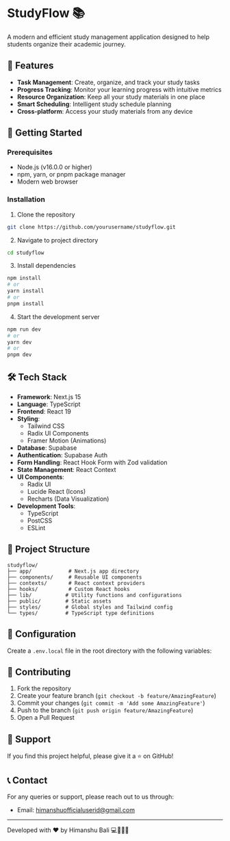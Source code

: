 # StudyFlow 📚

A modern and efficient study management application designed to help students organize their academic journey.

## 🌟 Features

- **Task Management**: Create, organize, and track your study tasks
- **Progress Tracking**: Monitor your learning progress with intuitive metrics
- **Resource Organization**: Keep all your study materials in one place
- **Smart Scheduling**: Intelligent study schedule planning
- **Cross-platform**: Access your study materials from any device

## 🚀 Getting Started

### Prerequisites

- Node.js (v16.0.0 or higher)
- npm, yarn, or pnpm package manager
- Modern web browser

### Installation

1. Clone the repository
```bash
git clone https://github.com/yourusername/studyflow.git
```

2. Navigate to project directory
```bash
cd studyflow
```

3. Install dependencies
```bash
npm install
# or
yarn install
# or
pnpm install
```

4. Start the development server
```bash
npm run dev
# or
yarn dev
# or
pnpm dev
```

## 🛠️ Tech Stack

- **Framework**: Next.js 15
- **Language**: TypeScript
- **Frontend**: React 19
- **Styling**: 
  - Tailwind CSS
  - Radix UI Components
  - Framer Motion (Animations)
- **Database**: Supabase
- **Authentication**: Supabase Auth
- **Form Handling**: React Hook Form with Zod validation
- **State Management**: React Context
- **UI Components**: 
  - Radix UI
  - Lucide React (Icons)
  - Recharts (Data Visualization)
- **Development Tools**:
  - TypeScript
  - PostCSS
  - ESLint

## 📁 Project Structure

```
studyflow/
├── app/            # Next.js app directory
├── components/     # Reusable UI components
├── contexts/       # React context providers
├── hooks/          # Custom React hooks
├── lib/           # Utility functions and configurations
├── public/        # Static assets
├── styles/        # Global styles and Tailwind config
└── types/         # TypeScript type definitions
```

## 🔧 Configuration

Create a `.env.local` file in the root directory with the following variables:



## 📝 Contributing

1. Fork the repository
2. Create your feature branch (`git checkout -b feature/AmazingFeature`)
3. Commit your changes (`git commit -m 'Add some AmazingFeature'`)
4. Push to the branch (`git push origin feature/AmazingFeature`)
5. Open a Pull Request


## 🤝 Support

If you find this project helpful, please give it a ⭐️ on GitHub!

## 📞 Contact

For any queries or support, please reach out to us through:
- Email: himanshuofficialuserid@gmail.com

---

Developed with ❤️ by Himanshu Bali 💻👨‍💻🚀

